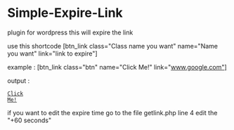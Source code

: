 # Simple-Expire-Link
plugin for wordpress this will expire the link

use this shortcode
[btn_link class="Class name you want" name="Name you want" link="link to expire"]

example :
[btn_link class="btn" name="Click Me!" link="www.google.com"]

output :

<code><a href="/getlink.php?link=google.com" class="btn" title="Click Me!">Click Me!</a></code>

if you want to edit the expire time go to the file getlink.php line 4 edit the "+60 seconds"
